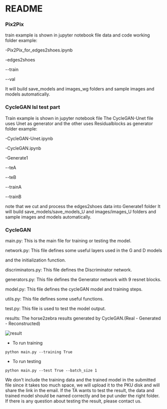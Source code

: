 # README

### Pix2Pix

train example is shown in jupyter notebook file
data and code working folder example:

  -Pix2Pix_for_edges2shoes.ipynb
  
  -edges2shoes
  
  --train
  
  --val

It will build save_models and images_wg folders and sample images and models automatically.

### CycleGAN lsl test part

Train example is shown in jupyter notebook file
The CycleGAN-Unet file uses Unet as generator and the other uses Residualblocks as generator 
folder example:

  -CycleGAN-Unet.ipynb

  -CycleGAN.ipynb

  -Generate1

  --teA

  --teB
  
  --trainA
  
  --trainB

note that we cut and process the edges2shoes data into Generate1 folder
It will build save_models/save_models_U and images/images_U folders and sample images and models automatically.

### CycleGAN

main.py:  This is the main file for training or testing the model.

network.py:  This file defines some useful layers used in the G and D models

and the initialization function.

discriminators.py:  This file defines the Discriminator network.

generators.py:  This file defines the Generator network with 9 resnet blocks.

model.py:  This file defines the cycleGAN model and training steps.

utils.py:  This file defines some useful functions.

test.py:  This file is used to test the model output.

results:  The horse2zebra results generated by CycleGAN.(Real - Generated - Reconstructed)

![result](C:\Users\徐锦成\Desktop\result.jpg)

- To run training

```
python main.py --training True
```

- To run testing

```
python main.py --test True --batch_size 1
```

We don't include the training data and the trained model in the submitted file since it takes too much space, we will upload it to the PKU disk and will share the link in the email. If the TA wants to test the result, the data and trained model should be named correctly and be put under the right folder. If there is any question about testing the result, please contact us.
